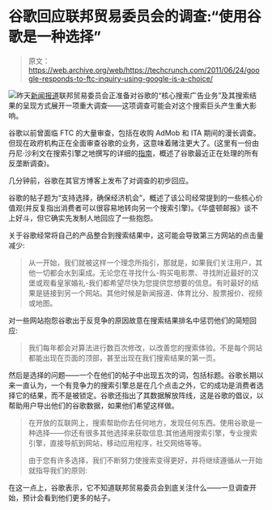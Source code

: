# 谷歌回应联邦贸易委员会的调查:“使用谷歌是一种选择”

> 原文：<https://web.archive.org/web/https://techcrunch.com/2011/06/24/google-responds-to-ftc-inquiry-using-google-is-a-choice/>

![](img/0f5237deef6ce725b874c7b8d6706d8a.png)昨天[新闻报道](https://web.archive.org/web/20221007030806/https://beta.techcrunch.com/2011/06/23/google-ftc-antitrust/)联邦贸易委员会正准备对谷歌的“核心搜索广告业务”及其搜索结果的呈现方式展开一项重大调查——这项调查可能会对这个搜索巨头产生重大影响。

谷歌以前曾面临 FTC 的大量审查，包括在收购 AdMob 和 ITA 期间的漫长调查。但现在政府机构正在全面审查谷歌的业务，这意味着赌注更大了。(这里有一份由丹尼·沙利文在搜索引擎之地撰写的详细的[指南](https://web.archive.org/web/20221007030806/http://searchengineland.com/googleopoly-the-definitive-guide-to-antitrust-investigations-against-google-82906)，概述了谷歌最近正在处理的所有反垄断调查)。

几分钟前，谷歌在其官方博客上发布了对调查的初步回应。

谷歌的帖子题为“支持选择，确保经济机会”，概述了该公司经常提到的一些核心价值观(并反复指出消费者可以很容易地转向另一个搜索引擎)。《华盛顿邮报》谈不上好斗，但它确实先发制人地回应了一些抱怨。

关于谷歌经常将自己的产品整合到搜索结果中，这可能会导致第三方网站的点击量减少:

> 从一开始，我们就被这样一个理念所指引，那就是，如果我们关注用户，其他一切都会水到渠成。无论您在寻找什么-购买电影票、寻找附近最好的汉堡或观看皇家婚礼-我们都希望尽快为您提供您想要的信息。有时最好的结果是链接到另一个网站。其他时候是新闻报道、体育比分、股票报价、视频或地图。

对一些网站抱怨谷歌出于反竞争的原因故意在搜索结果排名中惩罚他们的简短回应:

> 我们每年都会对算法进行数百次修改，以改善您的搜索体验。不是每个网站都能出现在页面的顶部，甚至出现在我们搜索结果的第一页。

然后是选择的问题——一个在他们的帖子中出现五次的词，包括标题。谷歌长期以来一直认为，一个有竞争力的搜索引擎总是在几个点击之外，它的成功是消费者选择它的结果，而不是被锁定。谷歌还指出了其数据解放阵线，这是谷歌的倡议，以帮助用户导出他们的谷歌数据，如果他们希望这样做。

> 在开放的互联网上，搜索帮助你去任何地方，发现任何东西。使用谷歌是一种选择——你还有很多其他选择来获取信息:其他通用搜索引擎，专业搜索引擎，直接导航到网站，移动应用程序，社交网络等等。
> 
> 由于您有许多选择，我们不断努力使搜索变得更好，并将继续遵循从一开始就指导我们的原则:

在这一点上，谷歌表示，它不知道联邦贸易委员会到底关注什么——一旦调查开始，预计会看到他们更多的帖子。